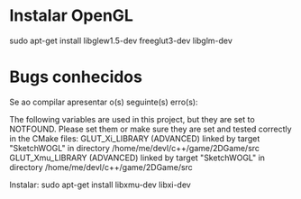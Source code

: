 # Instalar OpenGL

sudo apt-get install libglew1.5-dev freeglut3-dev libglm-dev

# Bugs conhecidos

Se ao compilar apresentar o(s) seguinte(s) erro(s): 

The following variables are used in this project, but they are set to NOTFOUND.
Please set them or make sure they are set and tested correctly in the CMake files:
GLUT_Xi_LIBRARY (ADVANCED)
linked by target "SketchWOGL" in directory /home/me/devl/c++/game/2DGame/src
GLUT_Xmu_LIBRARY (ADVANCED)
linked by target "SketchWOGL" in directory /home/me/devl/c++/game/2DGame/src

Instalar: 
    sudo apt-get install libxmu-dev libxi-dev
